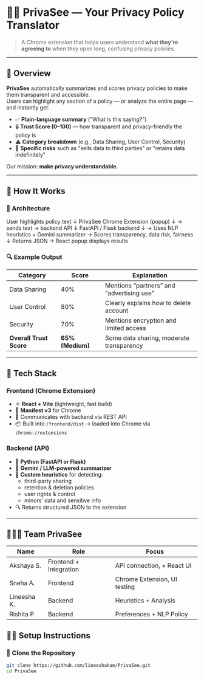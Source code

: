 # 🕵️‍♀️ PrivaSee — Your Privacy Policy Translator

> A Chrome extension that helps users understand **what they're agreeing to** when they open long, confusing privacy policies.

---

## 🚀 Overview

**PrivaSee** automatically summarizes and scores privacy policies to make them transparent and accessible.  
Users can highlight any section of a policy — or analyze the entire page — and instantly get:

- ✅ **Plain-language summary** ("What is this saying?")
- 🔒 **Trust Score (0–100)** — how transparent and privacy-friendly the policy is
- ⚠️ **Category breakdown** (e.g., Data Sharing, User Control, Security)
- 🧾 **Specific risks** such as "sells data to third parties" or "retains data indefinitely"

Our mission: **make privacy understandable.**

---

## 🧠 How It Works

### 🧩 Architecture
User highlights policy text
        ↓
PrivaSee Chrome Extension (popup)
        ↓
→ sends text → backend API
        ↓
FastAPI / Flask backend
        ↓
→ Uses NLP heuristics + Gemini summarizer
→ Scores transparency, data risk, fairness
        ↓
Returns JSON → React popup displays results



### 🔍 Example Output
| Category | Score | Explanation |
|-----------|--------|-------------|
| Data Sharing | 40% | Mentions “partners” and “advertising use” |
| User Control | 80% | Clearly explains how to delete account |
| Security | 70% | Mentions encryption and limited access |
| **Overall Trust Score** | **65% (Medium)** | Some data sharing, moderate transparency |

---

## 🧰 Tech Stack

### Frontend (Chrome Extension)
- ⚛️ **React + Vite** (lightweight, fast build)
- 🧩 **Manifest v3** for Chrome
- 🔄 Communicates with backend via REST API
- 📦 Built into `/frontend/dist` → loaded into Chrome via `chrome://extensions`

### Backend (API)
- 🐍 **Python (FastAPI or Flask)**
- 🧠 **Gemini / LLM-powered summarizer**
- 🧮 **Custom heuristics** for detecting:
  - third-party sharing
  - retention & deletion policies
  - user rights & control
  - minors’ data and sensitive info
- 🔍 Returns structured JSON to the extension

---


## 🧑‍🤝‍🧑 Team PrivaSee
| Name | Role | Focus |
|------|------|-------|
| Akshaya S. | Frontend + Integration| API connection, + React UI |
| Sneha A. | Frontend | Chrome Extension, UI testing |
| Lineesha K. | Backend | Heuristics + Analysis |
| Rishita P. | Backend | Preferences + NLP Policy |




## 🧑‍💻 Setup Instructions

### 🔹 Clone the Repository
```bash
git clone https://github.com/lineeshakam/PrivaSee.git
cd PrivaSee

